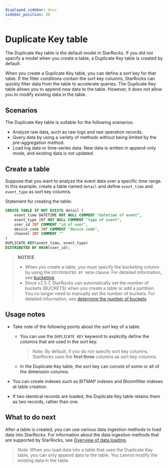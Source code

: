 ```yaml
---
displayed_sidebar: docs
sidebar_position: 30
---
```


# Duplicate Key table

The Duplicate Key table is the default model in StarRocks. If you did not specify a model when you create a table, a Duplicate Key table is created by default.

When you create a Duplicate Key table, you can define a sort key for that table. If the filter conditions contain the sort key columns, StarRocks can quickly filter data from the table to accelerate queries. The Duplicate Key table allows you to append new data to the table. However, it does not allow you to modify existing data in the table.

## Scenarios

The Duplicate Key table is suitable for the following scenarios:

- Analyze raw data, such as raw logs and raw operation records.
- Query data by using a variety of methods without being limited by the pre-aggregation method.
- Load log data or time-series data. New data is written in append-only mode, and existing data is not updated.

## Create a table

Suppose that you want to analyze the event data over a specific time range. In this example, create a table named `detail` and define `event_time` and `event_type` as sort key columns.

Statement for creating the table:

```SQL
CREATE TABLE IF NOT EXISTS detail (
    event_time DATETIME NOT NULL COMMENT "datetime of event",
    event_type INT NOT NULL COMMENT "type of event",
    user_id INT COMMENT "id of user",
    device_code INT COMMENT "device code",
    channel INT COMMENT ""
)
DUPLICATE KEY(event_time, event_type)
DISTRIBUTED BY HASH(user_id);
```

> **NOTICE**
>
> - When you create a table, you must specify the bucketing column by using the `DISTRIBUTED BY HASH` clause. For detailed information, see [bucketing](../data_distribution/Data_distribution.md#bucketing).
> - Since v2.5.7, StarRocks can automatically set the number of buckets (BUCKETS) when you create a table or add a partition. You no longer need to manually set the number of buckets. For detailed information, see [determine the number of buckets](../data_distribution/Data_distribution.md#determine-the-number-of-buckets).

## Usage notes

- Take note of the following points about the sort key of a table:
  - You can use the `DUPLICATE KEY` keyword to explicitly define the columns that are used in the sort key.

    > Note: By default, if you do not specify sort key columns, StarRocks uses the **first three** columns as sort key columns.

  - In the Duplicate Key table, the sort key can consist of some or all of the dimension columns.

- You can create indexes such as BITMAP indexes and Bloomfilter indexes at table creation.

- If two identical records are loaded, the Duplicate Key table retains them as two records, rather than one.

## What to do next

After a table is created, you can use various data ingestion methods to load data into StarRocks. For information about the data ingestion methods that are supported by StarRocks, see [Overview of data loading](../../loading/loading_introduction/Loading_intro.md).
> Note: When you load data into a table that uses the Duplicate Key table, you can only append data to the table. You cannot modify the existing data in the table.
